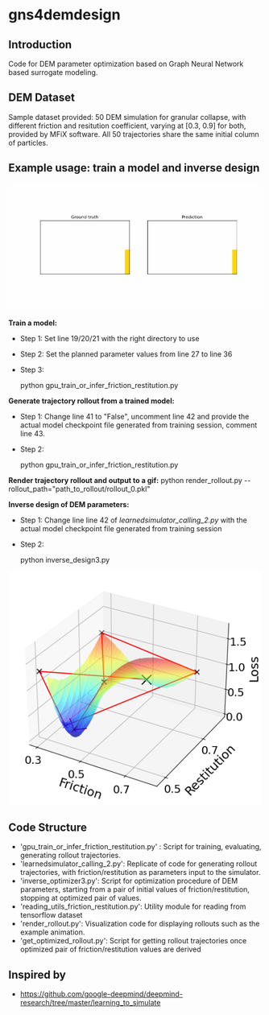 # gns4demdesign

## Introduction

Code for DEM parameter optimization based on Graph Neural Network based surrogate modeling. 

## DEM Dataset
Sample dataset provided: 50 DEM simulation for granular collapse, with different friction and resitution coefficient, varying at [0.3, 0.9] for both, provided by MFiX software. All 50 trajectories share the same initial column of particles. 

## Example usage: train a model and inverse design
![granular collapse](images/rollout_0.gif)

**Train a model:**

- Step 1: Set line 19/20/21 with the right directory to use
- Step 2: Set the planned parameter values from line 27 to line 36
- Step 3:

    python gpu_train_or_infer_friction_restitution.py

**Generate trajectory rollout from a trained model:**
- Step 1: Change line 41 to "False", uncomment line 42 and provide the actual model checkpoint file generated from training session, comment line 43.
- Step 2:

    python gpu_train_or_infer_friction_restitution.py

**Render trajectory rollout and output to a gif:**
    python render_rollout.py --rollout_path="path_to_rollout/rollout_0.pkl"

**Inverse design of DEM parameters:**
- Step 1: Change line line 42 of *learnedsimulator_calling_2.py* with the actual model checkpoint file generated from training session 
- Step 2: 

    python inverse_design3.py

![optimization](images/screenshot.png)

## Code Structure

* 'gpu_train_or_infer_friction_restitution.py' : Script for training, evaluating, generating rollout trajectories.
* 'learnedsimulator_calling_2.py': Replicate of code for generating rollout trajectories, with friction/restitution as parameters input to the simulator.
* 'inverse_optimizer3.py': Script for optimization procedure of DEM parameters, starting from a pair of initial values of friction/restitution, stopping at optimized pair of values. 
* 'reading_utils_friction_restitution.py': Utility module for reading from tensorflow dataset
* 'render_rollout.py': Visualization code for displaying rollouts such as the example animation.
* 'get_optimized_rollout.py': Script for getting rollout trajectories once optimized pair of friction/restitution values are derived

## Inspired by

- https://github.com/google-deepmind/deepmind-research/tree/master/learning_to_simulate
